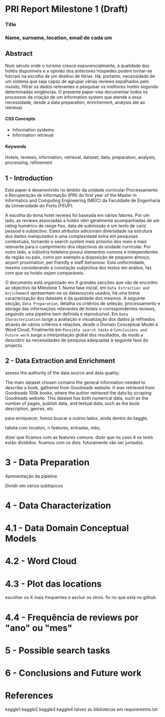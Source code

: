 # PRI Report Milestone 1 (Draft)

### Title

### Name, surname, location, email de cada um

## Abstract

Num século onde o turismo cresce exponencialmente, a qualidade dos hotéis disponíveis e a opinião dos anteriores hóspedes podem tornar-se fulcrais na escolha de um destino de férias. Há, portanto, necessidade de um sistema que seja capaz de agrupar várias reviews espalhados pelo mundo, filtrar os dados relevantes e pesquisar os melhores hotéis segundo determinadas exigências. O presente paper visa documentar todos os processos da criação de um information system que atende a essa necessidade, desde a data preparation, enrichement, analysis até ao retrieval.

#### CSS Concepts

- Information systems
- Information retrieval

#### Keywords

Hotels, reviews, information, retrieval, dataset, data, preparation, analysis, processing, refinement

## 1 - Introduction

Este paper é desenvolvido no âmbito da unidade curricular Processamento e Recuperação de Informação (PRI) do first year of the Master in Informatics and Computing Engineering (MEIC) da Faculdade de Engenharia da Universidade do Porto (FEUP).

A escolha do tema hotel reviews foi baseada em vários fatores. Por um lado, as reviews associadas a hotéis vêm geralmente acompanhadas de um rating numérico de range fixo, data de submissão e um texto de cariz pessoal e subjectivo. Estes atributos adicionam diversidade na estrutura dos dados manipulados e uma complexidade extra em pesquisas contextuais, tornando o search system mais próximo dos reais e mais relevante para o cumprimento dos objectivos da unidade curricular. Por outro lado, a indústria hoteleira possui elementos comuns e independentes da região ou país, como por exemplo a disposição de pequeno almoço, airport proximation, pet friendly e staff behaviour. Esta uniformidade, mesmo considerando a conotação subjectiva dos textos em análise, faz com que os hotéis sejam comparáveis.

O documento está organizado em X grandes secções que vão de encontro ao objectivo da Milestone 1. Numa fase inicial, em `Data Extraction and Enrichement` apresentam-se os datasources usados, há uma breve caracterização dos datasets e da qualidade dos mesmos. A seguinte secção, `Data Preparation`, detalha os critérios de seleção, processamento e storage das informações relevantes de hoteis e correspondentes reviews, seguindo uma pipeline bem definida e reproduzível. Em `Data Characterization` surge a avaliação e visualização dos dados já refinados através de vários critérios e relações, desde o Domain Conceptual Model a Word Cloud. Finalmente em `Possible search tasks` e `Conclusions and Future work` surge a interpretação global dos resultados, de modo a descobrir as necessidades de pesquisa adequadas à seguinte fase do projecto.

## 2 - Data Extraction and Enrichment

assess the authority of the data source and data quality;

The main dataset chosen contains the general information needed to
describe a book, gathered from Goodreads website. It was retrieved
from Goodreads 100k books, where the author retrieved the data
by scraping Goodreads website.
This dataset has both numerical data, such as the number of
pages, publish data, and textual data, such as the book description,
genres, etc

para enriquecer, fomos buscar a outros lados, ainda dentro do kaggle.

tabela com
location, n features, entradas, mbs, 

dizer que ficamos com as features comuns. dizer que no caso 4 os texts estão divididos. ficamos com os dois. futuramente vão ser juntados.

# 3 - Data Preparation

Apresentação da pipeline

Dividir em vários subtópicos

# 4 - Data Characterization

# 4.1 - Data Domain Conceptual Models

# 4.2 - Word Cloud

# 4.3 - Plot das locations

escolher os X mais frequentes e excluir os otros. fix no que está no github

# 4.4 - Frequência de reviews por "ano" ou "mes"

# 5 - Possible search tasks

# 6 - Conclusions and Future work

# References

kaggle1
kaggle2
kaggle3
kaggle4
talvez as bibliotecas em requirements.txt